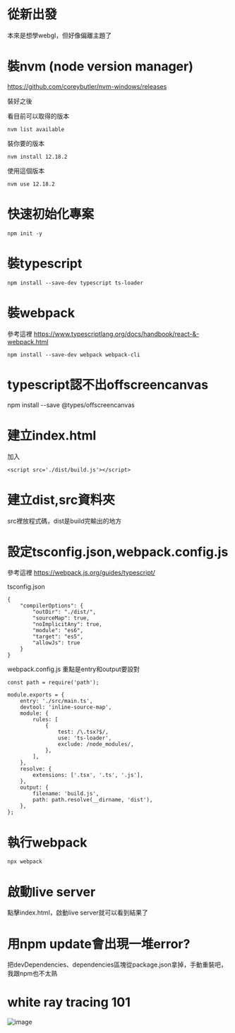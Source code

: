 # 從新出發
本來是想學webgl，但好像偏離主題了

# 裝nvm (node version manager)
https://github.com/coreybutler/nvm-windows/releases

裝好之後

看目前可以取得的版本
```
nvm list available
```

裝你要的版本
```
nvm install 12.18.2
```

使用這個版本
```
nvm use 12.18.2
```


# 快速初始化專案

```
npm init -y
```

# 裝typescript
```
npm install --save-dev typescript ts-loader
```

# 裝webpack
參考這裡
https://www.typescriptlang.org/docs/handbook/react-&-webpack.html
```
npm install --save-dev webpack webpack-cli
```

# typescript認不出offscreencanvas
npm install --save @types/offscreencanvas

# 建立index.html
加入
```
<script src='./dist/build.js'></script>
```

# 建立dist,src資料夾
src裡放程式碼，dist是build完輸出的地方

# 設定tsconfig.json,webpack.config.js
參考這裡
https://webpack.js.org/guides/typescript/

tsconfig.json
```
{
    "compilerOptions": {
        "outDir": "./dist/",
        "sourceMap": true,
        "noImplicitAny": true,
        "module": "es6",
        "target": "es5",
        "allowJs": true
    }
}
```

webpack.config.js
重點是entry和output要設對
```
const path = require('path');

module.exports = {
    entry: './src/main.ts',
    devtool: 'inline-source-map',
    module: {
        rules: [
            {
                test: /\.tsx?$/,
                use: 'ts-loader',
                exclude: /node_modules/,
            },
        ],
    },
    resolve: {
        extensions: ['.tsx', '.ts', '.js'],
    },
    output: {
        filename: 'build.js',
        path: path.resolve(__dirname, 'dist'),
    },
};
```


# 執行webpack
```
npx webpack
```

# 啟動live server
點擊index.html，啟動live server就可以看到結果了

# 用npm update會出現一堆error?
把devDependencies、dependencies區塊從package.json拿掉，手動重裝吧，我跟npm也不太熟


# white ray tracing 101
![image](https://lh3.googleusercontent.com/pw/AM-JKLV1XpuWY-_Dl9b5w7aBOvFXDrahhi94pWDDOUHvbKWJpxywLOEjIp7c0YLzUxHisMANnjY9qha2axIHrjPrmhBfTqFQ-ULakNxqlboYxLp7zyJAoNAWUt3fXMy-fRj8Nlq_XDMgIUdUCu83k_3s9ORCgw=w1568-h882-no?authuser=0)
